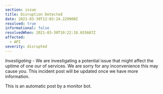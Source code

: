 ```yaml
---
section: issue
title: Disruption Detected
date: 2021-03-30T12:03:24.229900Z
resolved: true
informational: false
resolvedWhen: 2021-03-30T10:22:10.655687Z
affected:
  - API
severity: disrupted
---
```

*Investigating* - We are investigating a potential issue that might affect the uptime of one our of services. We are sorry for any inconvenience this may cause you. This incident post will be updated once we have more information.

This is an automatic post by a monitor bot.
        